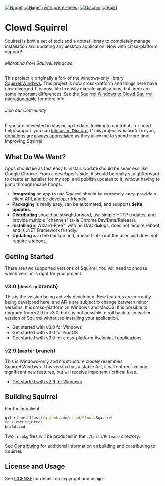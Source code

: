 [![Nuget](https://img.shields.io/nuget/v/Clowd.Squirrel?style=flat-square)](https://www.nuget.org/packages/Clowd.Squirrel/)
[![Nuget (with prereleases)](https://img.shields.io/nuget/vpre/Clowd.Squirrel?style=flat-square)](https://www.nuget.org/packages/Clowd.Squirrel/)
[![Discord](https://img.shields.io/discord/767856501477343282?style=flat-square&color=purple)](https://discord.gg/CjrCrNzd3F)
[![Build](https://img.shields.io/github/workflow/status/clowd/Clowd.Squirrel/Build%20Squirrel/develop?style=flat-square)](https://github.com/clowd/Clowd.Squirrel/actions)

# Clowd.Squirrel

Squirrel is both a set of tools and a dotnet library to completely manage installation and updating any desktop application. Now with cross-platform support!

###### Migrating from Squirrel.Windows

This project is originally a fork of the windows-only library [Squirrel.Windows](https://github.com/Squirrel/Squirrel.Windows). This project is now cross-platform and things here have now diverged. It is possible to easily migrate applications, but there are some important differences. See the [Squirrel.Windows to Clowd.Squirrel migration guide](docs/migrate-from-squirrel-windows.md) for more info.

###### Join our Community

If you are interested in staying up to date, looking to contribute, or need help/support, you can [join us on Discord](https://discord.gg/CjrCrNzd3F). If this project was useful to you, [donations are always appreciated](https://github.com/sponsors/caesay) as they allow me to spend more time improving Squirrel.



## What Do We Want?

Apps should be as fast easy to install. Update should be seamless like Google Chrome. From a developer's side, it should be really straightforward to create an installer for my app, and publish updates to it, without having to jump through insane hoops. 

* **Integrating** an app to use Squirrel should be extremely easy, provide a client API, and be developer friendly.
* **Packaging** is really easy, can be automated, and supports **delta updates**.
* **Distributing** should be straightforward, use simple HTTP updates, and provide multiple "channels" (a-la Chrome Dev/Beta/Release).
* **Installing** is Wizard-Free™, with no UAC dialogs, does not require reboot, and is .NET Framework friendly.
* **Updating** is in the background, doesn't interrupt the user, and does not require a reboot.



## Getting Started

There are two supported versions of Squirrel. You will need to choose which version is right for your project.

### v3.0 (`develop` branch)

This is the version being actively developed. New features are currently being developed here, and API's are subject to change between minor versions. It is cross-platform on Windows and MacOS. It is possible to upgrade from v2.9 to v3.0, but it is not possible to roll back to an earlier version of Squirrel without re-installing your application.

- Get started with v3.0 for Windows
- Get started with v3.0 for MacOS
- Get started with v3.0 for cross-platform AvaloniaUI applications

### v2.9 (`master` branch)

This is Windows-only and it's structure closely resembles Squirrel.Windows. This version has a stable API, it will not receive any significant new features, but will receive important / critical fixes.

- [Get started with v2.9 for Windows](docs/quickstart-v2.md)



## Building Squirrel
For the impatient:

```cmd
git clone https://github.com/clowd/Clowd.Squirrel
cd Clowd.Squirrel
build.cmd
```

Two `.nupkg` files will be produced in the `./build/Release` directory.



See [Contributing](docs/contributing/contributing.md) for additional information on building and contributing to Squirrel.



## License and Usage

See [LICENSE](LICENSE) for details on copyright and usage.
